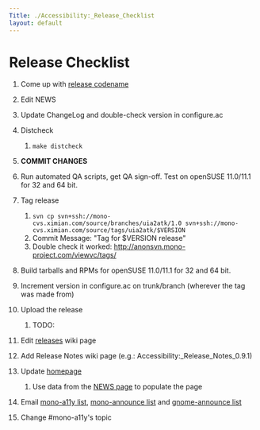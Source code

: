 ```yaml
---
Title: ./Accessibility:_Release_Checklist
layout: default
---
```


Release Checklist
=================

1.  Come up with [release
    codename](http://en.wikipedia.org/wiki/List_of_Futurama_characters)
2.  Edit NEWS
3.  Update ChangeLog and double-check version in configure.ac
4.  Distcheck
    1.  `make distcheck`

5.  **COMMIT CHANGES**
6.  Run automated QA scripts, get QA sign-off. Test on openSUSE
    11.0/11.1 for 32 and 64 bit.
7.  Tag release
    1.  `svn cp svn+ssh://mono-cvs.ximian.com/source/branches/uia2atk/1.0 svn+ssh://mono-cvs.ximian.com/source/tags/uia2atk/$VERSION`
    2.  Commit Message: "Tag for \$VERSION release"
    3.  Double check it worked:
        <http://anonsvn.mono-project.com/viewvc/tags/>

8.  Build tarballs and RPMs for openSUSE 11.0/11.1 for 32 and 64 bit.
9.  Increment version in configure.ac on trunk/branch (wherever the tag
    was made from)
10. Upload the release
    1.  TODO:

11. Edit
    [releases](http://www.mono-project.com/Accessibility:_Releases?action=edit)
    wiki page
12. Add Release Notes wiki page (e.g.:
    Accessibility:\_Release\_Notes\_0.9.1)
13. Update
    [homepage](http://www.mono-project.com/Accessibility?action=edit)
    1.  Use data from the [NEWS
        page](http://anonsvn.mono-project.com/viewvc/trunk/uia2atk/NEWS)
        to populate the page

14. Email [mono-a11y list](mailto:mono-a11y@forge.novell.com),
    [mono-announce list](mailto:mono-announce-list@lists.ximian.com) and
    [gnome-announce list](mailto:gnome-announce-list@lists.gnome.org)
15. Change \#mono-a11y's topic
